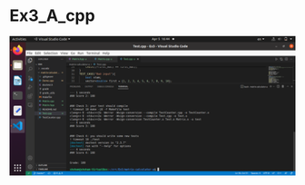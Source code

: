 # Ex3_A_cpp
![](https://github.com/shoham-cohen/Ex3_A_cpp/blob/main/Screenshot%20from%202022-04-05%2016-44-57.png?raw=true)
